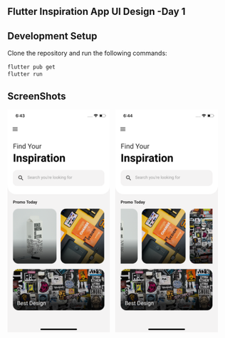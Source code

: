 ## Flutter Inspiration App UI Design -Day 1


## Development Setup
Clone the repository and run the following commands:
```
flutter pub get
flutter run
```


## ScreenShots

<img src="assets/screenshot/one.png" height="500em" /> &nbsp; <img src="assets/screenshot/two.png" height="500em" />


